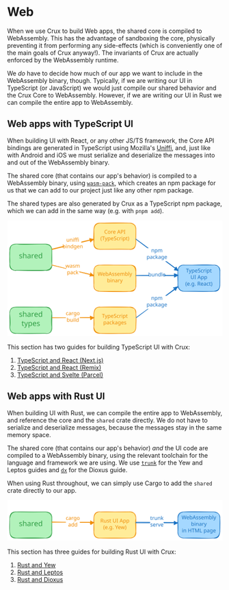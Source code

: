# Web

When we use Crux to build Web apps, the shared core is compiled to WebAssembly.
This has the advantage of sandboxing the core, physically preventing it from
performing any side-effects (which is conveniently one of the main goals of Crux
anyway!). The invariants of Crux are actually enforced by the WebAssembly
runtime.

We _do_ have to decide how much of our app we want to include in the WebAssembly
binary, though. Typically, if we are writing our UI in TypeScript (or
JavaScript) we would just compile our shared behavior and the Crux Core to
WebAssembly. However, if we are writing our UI in Rust we can compile the entire
app to WebAssembly.

## Web apps with TypeScript UI

When building UI with React, or any other JS/TS framework, the Core API bindings
are generated in TypeScript using Mozilla's
[Uniffi](https://mozilla.github.io/uniffi-rs/), and, just like with Android and
iOS we must serialize and deserialize the messages into and out of the
WebAssembly binary.

The shared core (that contains our app's behavior) is compiled to a WebAssembly
binary, using [`wasm-pack`](https://rustwasm.github.io/wasm-pack/), which
creates an npm package for us that we can add to our project just like any other
npm package.

The shared types are also generated by Crux as a TypeScript npm package, which
we can add in the same way (e.g. with `pnpm add`).

![build flow](./flow_ts.svg)

This section has two guides for building TypeScript UI with Crux:

1. [TypeScript and React (Next.js)](./nextjs.md)
2. [TypeScript and React (Remix)](./remix.md)
3. [TypeScript and Svelte (Parcel)](./svelte.md)

## Web apps with Rust UI

When building UI with Rust, we can compile the entire app to WebAssembly, and
reference the core and the `shared` crate directly. We do not have to serialize
and deserialize messages, because the messages stay in the same memory space.

The shared core (that contains our app's behavior) _and_ the UI code are
compiled to a WebAssembly binary, using the relevant toolchain for the language
and framework we are using. We use [`trunk`](https://trunkrs.dev/) for the Yew
and Leptos guides and [`dx`](https://dioxuslabs.com/learn/0.4/CLI/installation/)
for the Dioxus guide.

When using Rust throughout, we can simply use Cargo to add the `shared` crate
directly to our app.

![build flow](./flow_rust.svg)

This section has three guides for building Rust UI with Crux:

1. [Rust and Yew](./yew.md)
2. [Rust and Leptos](./leptos.md)
3. [Rust and Dioxus](./dioxus.md)
